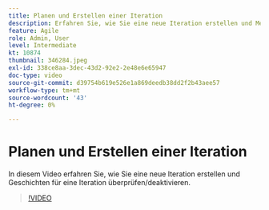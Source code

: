 ```yaml
---
title: Planen und Erstellen einer Iteration
description: Erfahren Sie, wie Sie eine neue Iteration erstellen und Meldungen für eine Iteration überprüfen/deaktivieren.
feature: Agile
role: Admin, User
level: Intermediate
kt: 10874
thumbnail: 346284.jpeg
exl-id: 338ce8aa-3dec-43d2-92e2-2e48e6e65947
doc-type: video
source-git-commit: d39754b619e526e1a869deedb38dd2f2b43aee57
workflow-type: tm+mt
source-wordcount: '43'
ht-degree: 0%

---
```


# Planen und Erstellen einer Iteration

In diesem Video erfahren Sie, wie Sie eine neue Iteration erstellen und Geschichten für eine Iteration überprüfen/deaktivieren.

>[!VIDEO](https://video.tv.adobe.com/v/346284/?quality=12&learn=on)
